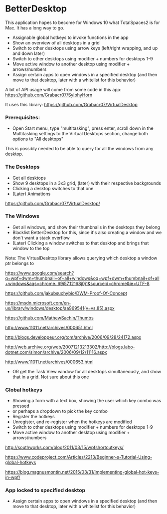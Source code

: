 # BetterDesktop

This application hopes to become for Windows 10 what TotalSpaces2 is for Mac. It has a long way to go.

- Assignable global hotkeys to invoke functions in the app
- Show an overview of all desktops in a grid
- Switch to other desktops using arrow keys (left/right wrapping, and up and down later)
- Switch to other desktops using modifier + numbers for desktops 1-9
- Move active window to another desktop using modifier + arrows/numbers
- Assign certain apps to open windows in a specified desktop (and then move to that desktop, later with a whitelist for this behavior)


A bit of API usage will come from some code in this app:
https://github.com/Grabacr07/SylphyHorn

It uses this library:
https://github.com/Grabacr07/VirtualDesktop


### Prerequisites:

- Open Start menu, type "multitasking", press enter, scroll down in the Multitasking settings to the Virtual Desktops section, change both options to "All desktops"

This is possibly needed to be able to query for all the windows from any desktop.

### The Desktops

- Get all desktops
- Show 9 desktops in a 3x3 grid, (later) with their respective backgrounds
- Clicking a desktop switches to that one
- (Later) Animations

https://github.com/Grabacr07/VirtualDesktop/

### The Windows

- Get all windows, and show their thumbnails in the desktops they belong
- Blacklist BetterDesktop for this, since it's also creating a window and we don't want a stack overflow
- (Later) Clicking a window switches to that desktop and brings that window to the top

Note: The VirtualDesktop library allows querying which desktop a window ptr belongs to

https://www.google.com/search?q=wpf+dwm+thumbnail+of+all+windows&oq=wpf+dwm+thumbnail+of+all+windows&aqs=chrome..69i57.12168j0j1&sourceid=chrome&ie=UTF-8

https://github.com/jakubsuchybio/DWM-Proof-Of-Concept

https://msdn.microsoft.com/en-us/library/windows/desktop/aa969541(v=vs.85).aspx

https://github.com/MathewSachin/Thumbs

http://www.11011.net/archives/000651.html

http://blogs.developpeur.org/tom/archive/2006/09/28/24172.aspx

http://web.archive.org/web/20071213213302/http://blogs.labo-dotnet.com/simon/archive/2006/09/12/11116.aspx

http://www.11011.net/archives/000653.html

- OR get the Task View window for all desktops simultaneously, and show that in a grid. Not sure about this one

### Global hotkeys

- Showing a form with a text box, showing the user which key combo was pressed
- or perhaps a dropdown to pick the key combo
- Register the hotkeys
- Unregister, and re-register when the hotkeys are modified
- Switch to other desktops using modifier + numbers for desktops 1-9
- Move active window to another desktop using modifier + arrows/numbers

http://southworks.com/blog/2011/03/15/wpfshortcutkeys/

https://www.codeproject.com/Articles/2213/Beginner-s-Tutorial-Using-global-hotkeys

https://blog.magnusmontin.net/2015/03/31/implementing-global-hot-keys-in-wpf/

### App locked to specified desktop

- Assign certain apps to open windows in a specified desktop (and then move to that desktop, later with a whitelist for this behavior)

